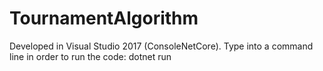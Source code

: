 # TournamentAlgorithm
Developed in Visual Studio 2017 (ConsoleNetCore). Type into a command line in order to run the code: dotnet run
